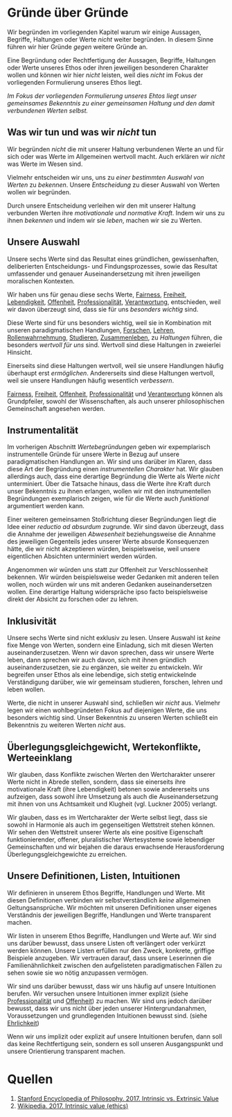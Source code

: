 <!--
   NAME - The NAME of this project is:
ethos

  FILE - The FILENAME of the current file is:
/v5.md

  CREATION - This project was CREATED on:
2017-01-28-16:15:00 UTC

  MODIFICATION - This project was last MODIFIED on:
2017-01-28-16:15:00 UTC

  VERSION - The current VERSION of this project is:
<git-commit-hash>-2017-01-28-16:15:00 UTC

  CREATOR(S) - This project was CREATED by:
Michael Czechowski, Martin Maga

  CONTACT - You can CONTACT the creator(s) or developer(s) of this project at:
E-Mail: mail@martinmaga.de

  COPYRIGHT - The COPYRIGHT holder of this project is:
COPYRIGHT (c) 2016 Martin Maga

  LICENSE - This project is LICENSED under the following license:
Martin Maga 2016 CC BY-SA 4.0 https://creativecommons.org

  SUBFILE – This is a SUBFILE! For more INFORMATION on this project go to:
/README.md
-->

# Gründe über Gründe
Wir begründen im vorliegenden Kapitel warum wir einige Aussagen, Begriffe, Haltungen oder Werte *nicht* weiter begründen.
In diesem Sinne führen wir hier Gründe *gegen* weitere Gründe an.

Eine Begründung oder Rechtfertigung der Aussagen, Begriffe, Haltungen oder Werte unseres Ethos oder ihren jeweiligen besonderen Charakter wollen und können wir hier *nicht* leisten, weil dies *nicht* im Fokus der vorliegenden Formulierung unseres Ethos liegt.

*Im Fokus der vorliegenden Formulierung unseres Ehtos liegt unser gemeinsames Bekenntnis zu einer gemeinsamen Haltung und den damit verbundenen Werten selbst.*

## Was wir tun und was wir *nicht* tun
Wir begründen *nicht* die mit unserer Haltung verbundenen Werte an und für sich oder was Werte im Allgemeinen wertvoll macht.
Auch erklären wir *nicht* was Werte im Wesen sind.

Vielmehr entscheiden wir uns, uns zu *einer bestimmten Auswahl von Werten* zu *bekennen*.
Unsere *Entscheidung* zu dieser Auswahl von Werten wollen wir begründen.

Durch unsere Entscheidung verleihen wir den mit unserer Haltung verbunden Werten ihre *motivationale und normative Kraft*.
Indem wir uns zu ihnen *bekennen* und indem wir sie *leben*, machen wir sie zu Werten.

## Unsere Auswahl
Unsere sechs Werte sind das Resultat eines gründlichen, gewissenhaften, deliberierten Entscheidungs- und Findungsprozesses, sowie das Resultat umfassender und genauer Auseinandersetzung mit ihren jeweiligen moralischen Kontexten.

Wir haben uns für genau diese sechs Werte,
[Fairness](/../contents/values/v1_fairness.md),
[Freiheit](../contents/values/v2_freedom.md),
[Lebendigkeit](../contents/values/v3_liveliness.md),
[Offenheit](../contents/values/v4_openness.md),
[Professionalität](../contents/values/v5_quality.md),
[Verantwortung](../contents/values/v6_responsibility.md),
entschieden, weil wir davon überzeugt sind, dass sie für uns *besonders wichtig* sind.

Diese Werte sind für uns besonders wichtig, weil sie in Kombination mit unseren paradigmatischen Handlungen,
[Forschen](../contents/actions/a1_research.md),
[Lehren](../contents/actions/a2_teach.md),
[Rollenwahrnehmung](../contents/actions/a3_roles.md),
[Studieren](../contents/actions/a4_study.md),
[Zusammenleben](../contents/actions/a5_live.md),
zu *Haltungen* führen, die besonders *wertvoll für uns* sind.
Wertvoll sind diese Haltungen in zweierlei Hinsicht.

Einerseits sind diese Haltungen wertvoll, weil sie unsere Handlungen
häufig überhaupt erst *ermöglichen*.
Andererseits sind diese Haltungen wertvoll, weil sie unsere Handlungen
häufig wesentlich *verbessern*.

[Fairness](/../contents/values/v1_fairness.md),
[Freiheit](../contents/values/v2_freedom.md),
[Offenheit](../contents/values/v4_openness.md),
[Professionalität](../contents/values/v5_quality.md) und
[Verantwortung](../contents/values/v6_responsibility.md) können als
Grundpfeiler, sowohl der Wissenschaften, als auch unserer philosophischen Gemeinschaft angesehen werden.

## Instrumentalität
Im vorherigen Abschnitt *Wertebegründungen* geben wir expemplarisch instrumentelle Gründe für unsere Werte in Bezug auf unsere paradigmatischen Handlungen an.
Wir sind uns darüber im Klaren, dass diese Art der Begründung einen *instrumentellen Charakter* hat.
Wir glauben allerdings auch, dass eine derartige Begründung die Werte als Werte *nicht* unterminiert.
Über die Tatsache hinaus, dass die Werte ihre Kraft durch unser Bekenntnis zu ihnen erlangen, wollen wir mit den instrumentellen Begründungen exemplarisch zeigen, wie für die Werte auch *funktional* argumentiert werden kann.

Einer weiteren gemeinsamen Stoßrichtung dieser Begründungen liegt die Idee einer *reductio ad absurdum* zugrunde.
Wir sind davon überzeugt, dass die Annahme der jeweiligen *Abwesenheit* beziehungsweise die Annahme des jeweiligen Gegenteils jedes unserer Werte absurde Konsequenzen hätte, die wir nicht akzeptieren würden, beispielsweise, weil unsere eigentlichen Absichten unterminiert werden würden.

Angenommen wir würden uns statt zur Offenheit zur Verschlossenheit bekennen.
Wir würden beispielsweise weder Gedanken mit anderen teilen wollen, noch würden wir uns mit anderen Gedanken auseinandersetzen wollen.
Eine derartige Haltung widerspräche ipso facto beispielsweise direkt der Absicht zu forschen oder zu lehren.

## Inklusivität
Unsere sechs Werte sind nicht exklusiv zu lesen.
Unsere Auswahl ist *keine* fixe Menge von Werten, sondern eine Einladung, sich mit diesen Werten auseinanderzusetzen.
Wenn wir davon sprechen, dass wir unsere Werte leben, dann sprechen wir auch davon, sich mit ihnen gründlich auseinanderzusetzen, sie zu ergänzen, sie weiter zu entwickeln.
Wir begreifen unser Ethos als eine lebendige, sich stetig entwickelnde Verständigung darüber, wie wir gemeinsam studieren, forschen, lehren und leben wollen.

Werte, die nicht in unserer Auswahl sind, schließen wir *nicht* aus.
Vielmehr legen wir einen wohlbegründeten Fokus auf diejenigen Werte, die uns besonders wichtig sind.
Unser Bekenntnis zu unseren Werten schließt ein Bekenntnis zu weiteren Werten *nicht* aus.

## Überlegungsgleichgewicht, Wertekonflikte, Werteeinklang
Wir glauben, dass Konflikte zwischen Werten den Wertcharakter unserer Werte nicht in Abrede stellen, sondern, dass sie einerseits ihre motivationale Kraft (ihre Lebendigkeit) betonen sowie andererseits uns aufzeigen, dass sowohl ihre Umsetzung als auch die Auseinandersetzung mit ihnen von uns Achtsamkeit und Klugheit (vgl. Luckner 2005) verlangt.

Wir glauben, dass es im Wertcharakter der Werte selbst liegt, dass sie sowohl in Harmonie als auch im gegenseitigen Wettstreit stehen können.
Wir sehen den Wettstreit unserer Werte als eine positive Eigenschaft funktionierender, offener, pluralistischer Wertesysteme sowie lebendiger Gemeinschaften und wir bejahen die daraus erwachsende Herausforderung Überlegungsgleichgewichte zu erreichen.

## Unsere Definitionen, Listen, Intuitionen
Wir definieren in unserem Ethos Begriffe, Handlungen und Werte.
Mit diesen Definitionen verbinden wir selbstverständlich *keine* allgemeinen Geltungsansprüche.
Wir möchten mit unseren Definitionen unser eigenes Verständnis der jeweiligen Begriffe, Handlungen und Werte transparent machen.

Wir listen in unserem Ethos Begriffe, Handlungen und Werte auf.
Wir sind uns darüber bewusst, dass unsere Listen oft verlängert oder verkürzt werden können.
Unsere Listen erfüllen nur den Zweck, konkrete, griffige Beispiele anzugeben.
Wir vertrauen darauf, dass unsere Leserinnen die Familienähnlichkeit zwischen den aufgelisteten paradigmatischen Fällen zu sehen sowie sie wo nötig anzupassen vermögen.

Wir sind uns darüber bewusst, dass wir uns häufig auf unsere Intuitionen berufen.
Wir versuchen unsere Intuitionen immer explizit (siehe [Professionalität](../contents/v4_quality.md) und [Offenheit](../contents/v5_openness.md)) zu machen.
Wir sind uns jedoch darüber bewusst, dass wir uns nicht über jeden unserer Hintergrundanahmen, Voraussetzungen und grundlegenden Intuitionen bewusst sind. (siehe [Ehrlichkeit](../contents/v5_openness.md))

Wenn wir uns implizit oder explizit auf unsere Intuitionen berufen, dann soll das keine Rechtfertigung sein, sondern es soll unseren Ausgangspunkt und unsere Orientierung transparent machen.

# Quellen
1. [Stanford Encyclopedia of Philosophy. 2017. Intrinsic vs. Extrinsic Value](https://plato.stanford.edu/entries/value-intrinsic-extrinsic)
2. [Wikipedia. 2017. Intrinsic value (ethics)](https://en.wikipedia.org/wiki/Intrinsic_value_(ethics))
